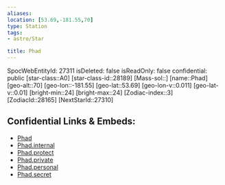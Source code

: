 ```yaml
---
aliases: 
location: [53.69,-181.55,70]
type: Station
tags:
- astro/Star

title: Phad
---
```

SpocWebEntityId: 27311
isDeleted: false
isReadOnly: false
confidential: public
[star-class::A0]
[star-class-id::28189]
[Mass-sol::]
[name::Phad]
[geo-alt::70]
[geo-lon::-181.55]
[geo-lat::53.69]
[geo-lon-v::0.011]
[geo-lat-v::0.01]
[bright-min::24]
[bright-max::24]
[Zodiac-index::3]
[ZodiacId::28165]
[NextStarId::27310]



## Confidential Links & Embeds: 
- [Phad](../../../_public/astro/Star/Phad.md) 
- [Phad.internal](../../../_internal/astro/Star/Phad.internal.md) 
- [Phad.protect](../../../_protect/astro/Star/Phad.protect.md) 
- [Phad.private](../../../_private/astro/Star/Phad.private.md) 
- [Phad.personal](../../../_personal/astro/Star/Phad.personal.md) 
- [Phad.secret](../../../_secret/astro/Star/Phad.secret.md) 
